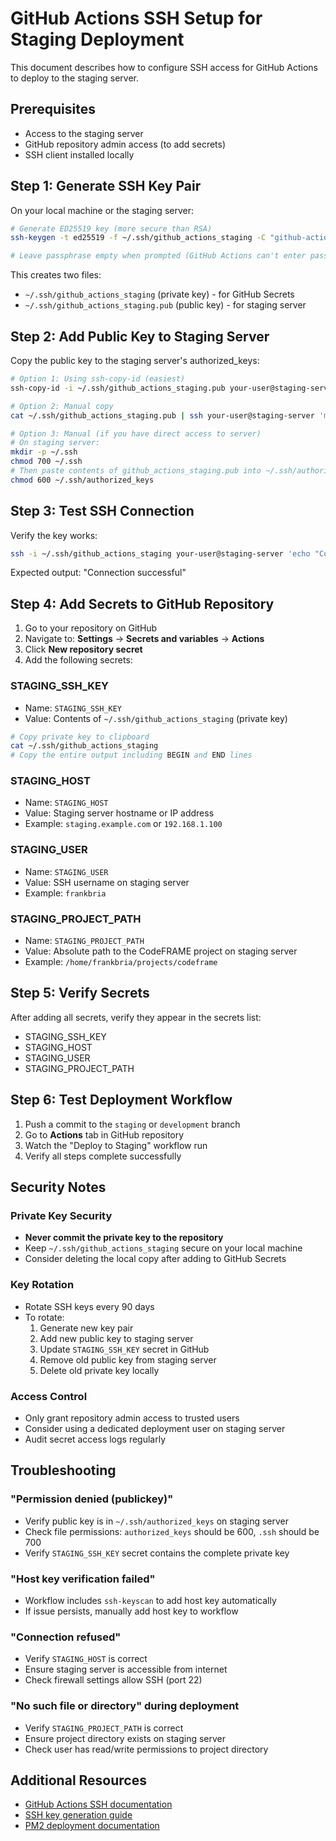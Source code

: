# GitHub Actions SSH Setup for Staging Deployment

This document describes how to configure SSH access for GitHub Actions to deploy to the staging server.

## Prerequisites

- Access to the staging server
- GitHub repository admin access (to add secrets)
- SSH client installed locally

## Step 1: Generate SSH Key Pair

On your local machine or the staging server:

```bash
# Generate ED25519 key (more secure than RSA)
ssh-keygen -t ed25519 -f ~/.ssh/github_actions_staging -C "github-actions-staging"

# Leave passphrase empty when prompted (GitHub Actions can't enter passphrases)
```

This creates two files:
- `~/.ssh/github_actions_staging` (private key) - for GitHub Secrets
- `~/.ssh/github_actions_staging.pub` (public key) - for staging server

## Step 2: Add Public Key to Staging Server

Copy the public key to the staging server's authorized_keys:

```bash
# Option 1: Using ssh-copy-id (easiest)
ssh-copy-id -i ~/.ssh/github_actions_staging.pub your-user@staging-server

# Option 2: Manual copy
cat ~/.ssh/github_actions_staging.pub | ssh your-user@staging-server 'mkdir -p ~/.ssh && cat >> ~/.ssh/authorized_keys'

# Option 3: Manual (if you have direct access to server)
# On staging server:
mkdir -p ~/.ssh
chmod 700 ~/.ssh
# Then paste contents of github_actions_staging.pub into ~/.ssh/authorized_keys
chmod 600 ~/.ssh/authorized_keys
```

## Step 3: Test SSH Connection

Verify the key works:

```bash
ssh -i ~/.ssh/github_actions_staging your-user@staging-server 'echo "Connection successful"'
```

Expected output: "Connection successful"

## Step 4: Add Secrets to GitHub Repository

1. Go to your repository on GitHub
2. Navigate to: **Settings** → **Secrets and variables** → **Actions**
3. Click **New repository secret**
4. Add the following secrets:

### STAGING_SSH_KEY

- Name: `STAGING_SSH_KEY`
- Value: Contents of `~/.ssh/github_actions_staging` (private key)

```bash
# Copy private key to clipboard
cat ~/.ssh/github_actions_staging
# Copy the entire output including BEGIN and END lines
```

### STAGING_HOST

- Name: `STAGING_HOST`
- Value: Staging server hostname or IP address
- Example: `staging.example.com` or `192.168.1.100`

### STAGING_USER

- Name: `STAGING_USER`
- Value: SSH username on staging server
- Example: `frankbria`

### STAGING_PROJECT_PATH

- Name: `STAGING_PROJECT_PATH`
- Value: Absolute path to the CodeFRAME project on staging server
- Example: `/home/frankbria/projects/codeframe`

## Step 5: Verify Secrets

After adding all secrets, verify they appear in the secrets list:

- STAGING_SSH_KEY
- STAGING_HOST
- STAGING_USER
- STAGING_PROJECT_PATH

## Step 6: Test Deployment Workflow

1. Push a commit to the `staging` or `development` branch
2. Go to **Actions** tab in GitHub repository
3. Watch the "Deploy to Staging" workflow run
4. Verify all steps complete successfully

## Security Notes

### Private Key Security
- **Never commit the private key to the repository**
- Keep `~/.ssh/github_actions_staging` secure on your local machine
- Consider deleting the local copy after adding to GitHub Secrets

### Key Rotation
- Rotate SSH keys every 90 days
- To rotate:
  1. Generate new key pair
  2. Add new public key to staging server
  3. Update `STAGING_SSH_KEY` secret in GitHub
  4. Remove old public key from staging server
  5. Delete old private key locally

### Access Control
- Only grant repository admin access to trusted users
- Consider using a dedicated deployment user on staging server
- Audit secret access logs regularly

## Troubleshooting

### "Permission denied (publickey)"
- Verify public key is in `~/.ssh/authorized_keys` on staging server
- Check file permissions: `authorized_keys` should be 600, `.ssh` should be 700
- Verify `STAGING_SSH_KEY` secret contains the complete private key

### "Host key verification failed"
- Workflow includes `ssh-keyscan` to add host key automatically
- If issue persists, manually add host key to workflow

### "Connection refused"
- Verify `STAGING_HOST` is correct
- Ensure staging server is accessible from internet
- Check firewall settings allow SSH (port 22)

### "No such file or directory" during deployment
- Verify `STAGING_PROJECT_PATH` is correct
- Ensure project directory exists on staging server
- Check user has read/write permissions to project directory

## Additional Resources

- [GitHub Actions SSH documentation](https://docs.github.com/en/actions/deployment/security-hardening-your-deployments/configuring-openid-connect-in-cloud-providers)
- [SSH key generation guide](https://docs.github.com/en/authentication/connecting-to-github-with-ssh/generating-a-new-ssh-key-and-adding-it-to-the-ssh-agent)
- [PM2 deployment documentation](https://pm2.keymetrics.io/docs/usage/deployment/)
